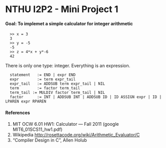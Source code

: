 # NTHU I2P2 - Mini Project 1

#### Goal: To implemet a simple calculator for integer arithmetic

```
  >> x = 3
  3
  >> y = -5
  -5
  >> z = 4*x + y*-6
  42
```

There is only one type: integer.
Everything is an expression.
```
  statement   := END | expr END
  expr        := term expr_tail
  expr_tail   := ADDSUB term expr_tail | NIL
  term        := factor term_tail
  term_tail := MULDIV factor term_tail | NIL
  factor      := INT | ADDSUB INT | ADDSUB ID | ID ASSIGN expr | ID | LPAREN expr RPAREN
```  


#### References
1. MIT OCW 6.01 HW1: Calculator — Fall 2011   (google MIT6_01SCS11_hw1.pdf)
2. Wikipedia http://rosettacode.org/wiki/Arithmetic_Evaluator/C
3. “Compiler Design in C”,  Allen Holub

